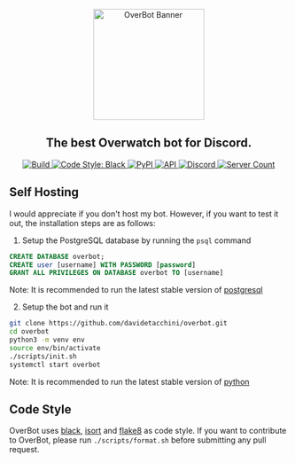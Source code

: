 <p align="center">
  <img src="https://cdn.discordapp.com/attachments/646617232931160084/705411294596956293/overbot-banner_copy.png" alt="OverBot Banner" height="200"/>
</p>
<h2 align="center">The best Overwatch bot for Discord.</h2>

<p align="center">
  <a href="https://github.com/davidetacchini/overbot/actions" traget="_blank">
    <img src="https://github.com/davidetacchini/overbot/workflows/Code%20style/badge.svg" alt="Build">
  </a>
  <a href="https://github.com/psf/black" traget="_blank">
    <img alt="Code Style: Black" src="https://img.shields.io/badge/code%20style-black-000000.svg">
  </a>
  <a href="https://pypi.org/project/discord.py/" traget="_blank">
    <img alt="PyPI" src="https://img.shields.io/pypi/v/discord.py?label=discord.py">
  </a>
  <a href="https://ow-api.com/docs/" traget="_blank">
    <img alt="API" src="https://img.shields.io/badge/API-ow--api-orange">
  </a>
  <a href="https://discordapp.com/invite/8g3jnxv" traget="_blank">
  <img alt="Discord" src="https://img.shields.io/discord/550685823784321035"> 
  </a>
  <a href="https://top.gg/bot/547546531666984961" traget="_blank">
    <img src="https://top.gg/api/widget/servers/547546531666984961.svg?noavatar=true" alt="Server Count" />
  </a>
</p>


Self Hosting
------
I would appreciate if you don't host my bot.
However, if you want to test it out, the installation steps are as follows:
1. Setup the PostgreSQL database by running the `psql` command
```sql
CREATE DATABASE overbot;
CREATE user [username] WITH PASSWORD [password]
GRANT ALL PRIVILEGES ON DATABASE overbot TO [username]
```
Note: It is recommended to run the latest stable version of [postgresql](https://www.postgresql.org/docs/release/)

2. Setup the bot and run it
```sh
git clone https://github.com/davidetacchini/overbot.git
cd overbot
python3 -m venv env
source env/bin/activate
./scripts/init.sh
systemctl start overbot
```
Note: It is recommended to run the latest stable version of [python](https://www.python.org/doc/versions/)

Code Style
------
OverBot uses [black](https://pypi.org/project/black/), [isort](https://pypi.org/project/isort/) and [flake8](https://pypi.org/project/flake8/) as code style.
If you want to contribute to OverBot, please run `./scripts/format.sh` before submitting any pull request.


